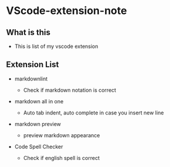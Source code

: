 # VScode-extension-note

## What is this

- This is list of my vscode extension

## Extension List

- markdownlint

  - Check if markdown notation is correct

- markdown all in one

  - Auto tab indent, auto complete in case you insert new line

- markdown preview

  - preview markdown appearance

- Code Spell Checker

  - Check if english spell is correct

